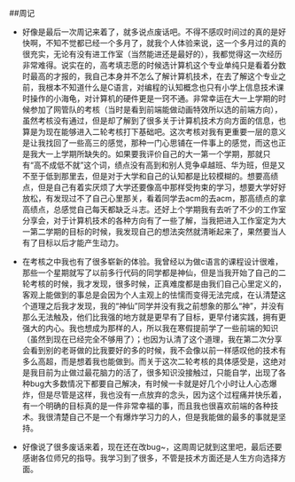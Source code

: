 ##周记

+ 好像是最后一次周记来着了，就多说点废话吧。不得不感叹时间过的真的是好快啊，不知不觉都已经一个多月了，就我个人体验来说，这一个多月过的真的很充实，无论有没有进工作室（当然能进还是最好的），我都觉得这一次经历非常难得。说实在的，高考填志愿的时候选计算机这个专业单纯只是看着分数时最高的才报的，我自己本身并不怎么了解计算机技术，在去了解这个专业之前，我根本不知道什么是C语言，对编程的认知概念也只有小学上信息技术课时操作的小海龟，对计算机的硬件更是一窍不通。非常幸运在大一上学期的时候参加了网管队的考核（当时是看到前端能做动画特效所以选的前端方向），虽然考核没有通过，但是却了解到了很多关于计算机技术方向方面的信息，也算是为现在能够进入二轮考核打下基础吧。这次考核对我有更重要一层的意义是让我找回了一些高三的感觉，那种一门心思铺在一件事上的感觉，而这也正是我大一上学期所缺失的。如果要我评价自己的大一第一个学期，那就只有“高不成低不就”这个词，绩点没有高到和别人竞争卓越班、华为班，但是又不至于低到那里去，但是对于大学和自己的认知都是比较模糊的。想要高绩点，但是自己有着实厌烦了大学还要像高中那样受拘束的学习，想要大学好好放松，有发现过不了自己心里那关，看着同学去acm的去acm，那高绩点的拿高绩点，总感觉自己每天都缺乏斗志。还好上个学期我有去听了不少的工作室分享会，对于计算机技术的各种方向有了一些了解，当我把进入工作室定为大一第二学期的目标的时候，我发现自己的想法突然就清晰起来了，果然要当人有了目标以后才能产生动力。

+ 在考核之中我也有了很多崭新的体验。我曾经以为做c语言的课程设计很难，那些一个星期就写了以前多行代码的同学都是神仙，但是当我开始了自己的二轮考核的时候，我才发现，很多时候，正真难度都是由我们自己心里定义的，客观上能做到的事总是会因为个人主观上的怯懦而变得无法完成，在认清楚这个道理之后我才发现，我的“神仙”同学并没有我之前想象的那么“神”，并没有那么无法触及，他们比我强的地方就是更早有了目标，更早付诸实践，拥有更强大的内心。我也想成为那样的人，所以我在寒假提前学了一些前端的知识（虽然到现在已经完全不够用了）；也因为认清了这个道理，我在第二次分享会看到别的老哥做的比我要好的多的时候，我不会像以前一样感叹他的技术有多么高超，而是想着我也能做到。而关于这次二轮考核的具体感受是，这绝对是我目前为止做过最花脑力的活了，很多知识没接触过，只能自学，出现了各种bug大多数情况下都要自己解决，有时候一卡就是好几个小时让人心态爆炸，但是尽管是这样，我也没有一点放弃的念头，因为这个过程痛并快乐着，有一个明确的目标真的是一件非常幸福的事，而且我也很喜欢前端的各种技术。我很清楚自己不是一个有爆炸学习力的人，但是我能做的最多的事就是坚持。

+ 好像说了很多废话来着，现在还在改bug~，这周周记就到这里吧，最后还要感谢各位师兄的指导。我学习到了很多，不管是技术方面还是人生方向选择方面。